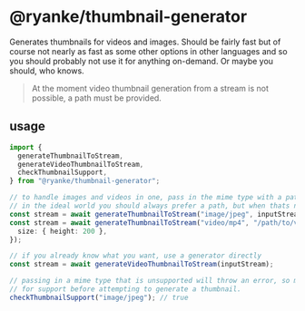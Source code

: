 # @ryanke/thumbnail-generator

Generates thumbnails for videos and images. Should be fairly fast but of course not nearly as fast as some other options in other languages and so you should probably not use it for anything on-demand. Or maybe you should, who knows.

> At the moment video thumbnail generation from a stream is not possible, a path must be provided.

## usage

```ts
import {
  generateThumbnailToStream,
  generateVideoThumbnailToStream,
  checkThumbnailSupport,
} from "@ryanke/thumbnail-generator";

// to handle images and videos in one, pass in the mime type with a path, stream or buffer
// in the ideal world you should always prefer a path, but when thats not possible streams and buffers are fine.
const stream = await generateThumbnailToStream("image/jpeg", inputStream);
const stream = await generateThumbnailToStream("video/mp4", "/path/to/video.mp4", {
  size: { height: 200 },
});

// if you already know what you want, use a generator directly
const stream = await generateVideoThumbnailToStream(inputStream);

// passing in a mime type that is unsupported will throw an error, so make sure to check
// for support before attempting to generate a thumbnail.
checkThumbnailSupport("image/jpeg"); // true
```
